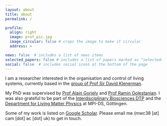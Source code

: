 ```yaml
---
layout: about
title: about
permalink: /

profile:
  align: right
  image: prof_pic.jpg
  image_circular: false # crops the image to make it circular
  address: >

news: false  # includes a list of news items
selected_papers: false # includes a list of papers marked as "selected={true}"
social: false  # includes social icons at the bottom of the page
---
```


I am a researcher interested in the organisation and control of living systems, currently based in the [group of Prof Sir David Klenerman](https://www.klenermangroup.co.uk/).

My PhD was supervised by [Prof Alain Goriely](https://www.maths.ox.ac.uk/people/alain.goriely) and [Prof Ramin Golestanian](https://www.physics.ox.ac.uk/our-people/golestanian). I was also grateful to be part of the [Interdisciplinary Biosciences DTP](https://www.biodtp.ox.ac.uk/) and the [Department for Living Matter Physics](https://www.ds.mpg.de/lmp) at MPI-DS, Göttingen.
<!-- G&ouml;ttingen.  -->

Some of my work is listed on [Google Scholar](https://scholar.google.com/citations?user=iC-3ZZsAAAAJ&hl=en). Please email me (mwc38 [at] cam [dot] ac [dot] uk) to get in touch.
